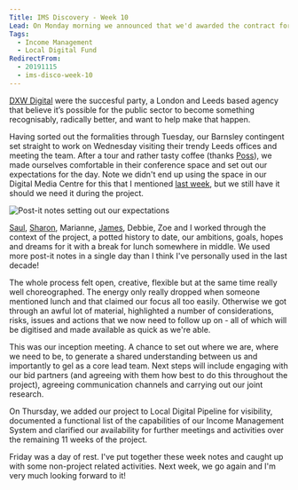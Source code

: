 ```yaml
---
Title: IMS Discovery - Week 10
Lead: On Monday morning we announced that we'd awarded the contract for our Discovery project. 
Tags: 
  - Income Management
  - Local Digital Fund
RedirectFrom:
  - 20191115
  - ims-disco-week-10
---
```

[DXW Digital](https://www.dxw.com) were the succesful party, a London and Leeds based agency that believe it’s possible for the public sector to become something recognisably, radically better, and want to help make that happen.

Having sorted out the formalities through Tuesday, our Barnsley contingent set straight to work on Wednesday visiting their trendy Leeds offices and meeting the team. After a tour and rather tasty coffee (thanks [Poss](https://twitter.com/I_am_poss)), we made ourselves comfortable in their conference space and set out our expectations for the day. Note we didn't end up using the space in our Digital Media Centre for this that I mentioned [last week](/20191108), but we still have it should we need it during the project.

![Post-it notes setting out our expectations](/assets/images/2019-11-15-post-it-notes.png)

[Saul](https://twitter.com/saulcozens), [Sharon](https://twitter.com/pixlz), Marianne, [James](https://twitter.com/floppy), Debbie, Zoe and I worked through the context of the project, a potted history to date, our ambitions, goals, hopes and dreams for it with a break for lunch somewhere in middle. We used more post-it notes in a single day than I think I've personally used in the last decade!

The whole process felt open, creative, flexible but at the same time really well choreographed. The energy only really dropped when someone mentioned lunch and that claimed our focus all too easily. Otherwise we got through an awful lot of material, highlighted a number of considerations, risks, issues and actions that we now need to follow up on - all of which will be digitised and made available as quick as we're able.

This was our inception meeting. A chance to set out where we are, where we need to be, to generate a shared understanding between us and importantly to gel as a core lead team. Next steps will include engaging with our bid partners (and agreeing with them how best to do this throughout the project), agreeing communication channels and carrying out our joint research.

On Thursday, we added our project to Local Digital Pipeline for visibility, documented a functional list of the capabilities of our Income Management System and clarified our availability for further meetings and activities over the remaining 11 weeks of the project.

Friday was a day of rest. I've put together these week notes and caught up with some non-project related activities. Next week, we go again and I'm very much looking forward to it!